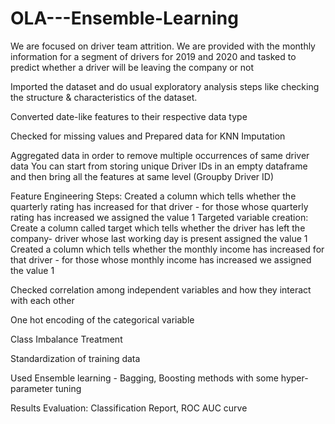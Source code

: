 # OLA---Ensemble-Learning
We are focused on driver team attrition. We are provided with the monthly information for a segment of drivers for 2019 and 2020 and tasked to predict whether a driver will be leaving the company or not

Imported the dataset and do usual exploratory analysis steps like checking the structure & characteristics of the dataset.

Converted date-like features to their respective data type

Checked for missing values and Prepared data for KNN Imputation

Aggregated data in order to remove multiple occurrences of same driver data You can start from storing unique Driver IDs in an empty dataframe and then bring all the features at same level (Groupby Driver ID)

Feature Engineering Steps:
Created a column which tells whether the quarterly rating has increased for that driver - for those whose quarterly rating has increased we assigned the value 1
Targeted variable creation: Create a column called target which tells whether the driver has left the company- driver whose last working day is present assigned the value 1
Created a column which tells whether the monthly income has increased for that driver - for those whose monthly income has increased we assigned the value 1


Checked correlation among independent variables and how they interact with each other

One hot encoding of the categorical variable

Class Imbalance Treatment

Standardization of training data

Used Ensemble learning - Bagging, Boosting methods with some hyper-parameter tuning

Results Evaluation: Classification Report, ROC AUC curve

